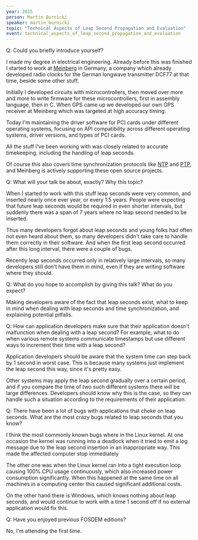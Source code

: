 ```yaml
---
year: 2015
person: Martin Burnicki
speaker: martin_burnicki
topic: "Technical Aspects of Leap Second Propagation and Evaluation"
event: technical_aspects_of_leap_second_propagation_and_evaluation 
---
```


Q: Could you briefly introduce yourself?

I made my degree in electrical engineering. Already before this was finished I started to work at [Meinberg](http://www.meinberg.de/) in Germany, a company which already developed radio clocks for the German longwave transmitter DCF77 at that time, beside some other stuff.

Initially I developed circuits with microcontrollers, then moved over more and more to write firmware for these microcontrollers, first in assembly language, then in C. When GPS came up we developed our own GPS receiver at Meinberg which was targeted at high accuracy timing.

Today I'm maintaining the driver software for PCI cards under different operating systems, focusing on API compatibility across different operating systems, driver versions, and types of PCI cards.

All the stuff I've been working with was closely related to accurate timekeeping, including the handling of leap seconds.

Of course this also covers time synchronization protocols like [NTP](http://www.ntp.org/) and [PTP](http://ptpd.sourceforge.net/), and Meinberg is actively supporting these open source projects.

Q: What will your talk be about, exactly? Why this topic? 

When I started to work with this stuff leap seconds were very common, and inserted nearly once ever year, or every 1.5 years. People were expecting that future leap seconds would be required in even shorter intervals, but suddenly there was a span of 7 years where no leap second needed to be inserted.

Thus many developers forgot about leap seconds and young folks had often not even heard about them, so many developers didn't take care to handle them correctly in their software. And when the first leap second occurred after this long interval, there were a couple of bugs.

Recently leap seconds occurred only in relatively large intervals, so many developers still don't have them in mind, even if they are writing software where they should.

Q: What do you hope to accomplish by giving this talk? What do you expect? 

Making developers aware of the fact that leap seconds exist, what to keep in mind when dealing with leap seconds and time synchronization, and explaining potential pitfalls.

Q: How can application developers make sure that their application doesn't malfunction when dealing with a leap second? For example, what to do when various remote systems communicate timestamps but use different ways to increment their time with a leap second? 

Application developers should be aware that the system time can step back by 1 second in worst case. This is because many systems just implement the leap second this way, since it's pretty easy.

Other systems may apply the leap second gradually over a certain period, and if you compare the time of two such different systems there *will* be large differences. Developers should know why this is the case, so they can handle such a situation according to the requirements of their application.

Q: There have been a lot of bugs with applications that choke on leap seconds. What are the most crazy bugs related to leap seconds that you know? 

I think the most commonly known bugs where in the Linux kernel. At one occasion the kernel was running into a deadlock when it tried to emit a log message due to the leap second insertion in an inappropriate way. This made the affected computer stop immediately

The other one was when the Linux kernel ran into a tight execution loop causing 100% CPU usage continuously, which also increased power consumption significantly. When this happened at the same time on all machines in a computing center this caused significant additional costs.

On the other hand there is Windows, which knows nothing about leap seconds, and would continue to work with a time 1 second off if no external application would fix this.

Q: Have you enjoyed previous FOSDEM editions? 

No, I'm attending the first time.

